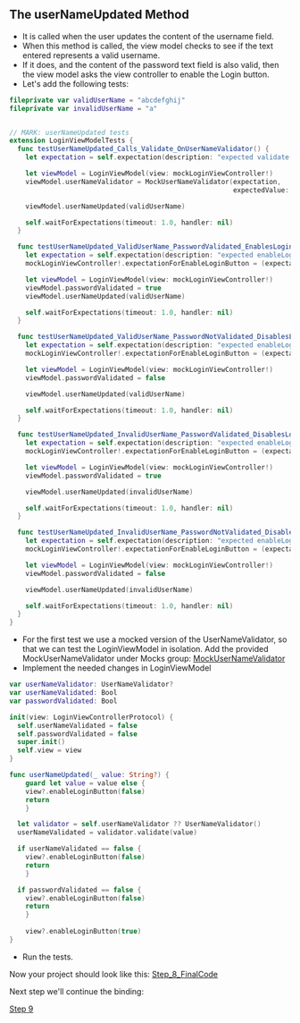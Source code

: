 ## The userNameUpdated Method

- It is called when the user updates the content of the username field.
- When this method is called, the view model checks to see if the text entered represents a valid username.
- If it does, and the content of the password text field is also valid, then the view model asks the view controller to enable the Login button.
- Let's add the following tests:

```swift
fileprivate var validUserName = "abcdefghij" 
fileprivate var invalidUserName = "a"


// MARK: userNameUpdated tests
extension LoginViewModelTests {
  func testUserNameUpdated_Calls_Validate_OnUserNameValidator() {
    let expectation = self.expectation(description: "expected validate() to be called")

    let viewModel = LoginViewModel(view: mockLoginViewController!)
    viewModel.userNameValidator = MockUserNameValidator(expectation, 
                                                        expectedValue: validUserName)

    viewModel.userNameUpdated(validUserName)

    self.waitForExpectations(timeout: 1.0, handler: nil)
  }

  func testUserNameUpdated_ValidUserName_PasswordValidated_EnablesLoginButton_OnViewController() {
    let expectation = self.expectation(description: "expected enableLogin(true) to be called")
    mockLoginViewController!.expectationForEnableLoginButton = (expectation, true)

    let viewModel = LoginViewModel(view: mockLoginViewController!)
    viewModel.passwordValidated = true
    viewModel.userNameUpdated(validUserName)

    self.waitForExpectations(timeout: 1.0, handler: nil)
  }

  func testUserNameUpdated_ValidUserName_PasswordNotValidated_DisablesLoginButton_OnViewController() {
    let expectation = self.expectation(description: "expected enableLogin(false) to be called")
    mockLoginViewController!.expectationForEnableLoginButton = (expectation, false)

    let viewModel = LoginViewModel(view: mockLoginViewController!)
    viewModel.passwordValidated = false

    viewModel.userNameUpdated(validUserName)

    self.waitForExpectations(timeout: 1.0, handler: nil)
  }

  func testUserNameUpdated_InvalidUserName_PasswordValidated_DisablesLoginButton_OnViewController() {
    let expectation = self.expectation(description: "expected enableLogin(false) to be called")
    mockLoginViewController!.expectationForEnableLoginButton = (expectation, false)

    let viewModel = LoginViewModel(view: mockLoginViewController!)
    viewModel.passwordValidated = true

    viewModel.userNameUpdated(invalidUserName)

    self.waitForExpectations(timeout: 1.0, handler: nil)
  }

  func testUserNameUpdated_InvalidUserName_PasswordNotValidated_DisablesLoginButton_OnViewController() {
    let expectation = self.expectation(description: "expected enableLogin(false) to be called")
    mockLoginViewController!.expectationForEnableLoginButton = (expectation, false)

    let viewModel = LoginViewModel(view: mockLoginViewController!)
    viewModel.passwordValidated = false

    viewModel.userNameUpdated(invalidUserName)

    self.waitForExpectations(timeout: 1.0, handler: nil)
  }
}
```

- For the first test we use a mocked version of the UserNameValidator, so that we can test the LoginViewModel in isolation. Add the provided MockUserNameValidator under Mocks group:
  [MockUserNameValidator](FilesToAdd/MockUserNameValidator.swift)
- Implement the needed changes in LoginViewModel

```swift
var userNameValidator: UserNameValidator?
var userNameValidated: Bool
var passwordValidated: Bool

init(view: LoginViewControllerProtocol) { 			
  self.userNameValidated = false 		
  self.passwordValidated = false
  super.init()
  self.view = view 
}

func userNameUpdated(_ value: String?) {
	guard let value = value else { 				
    view?.enableLoginButton(false) 
    return
	}

  let validator = self.userNameValidator ?? UserNameValidator() 
  userNameValidated = validator.validate(value)

  if userNameValidated == false { 
    view?.enableLoginButton(false) 
    return
	}

  if passwordValidated == false { 
    view?.enableLoginButton(false) 
    return
	}
  
	view?.enableLoginButton(true) 
}
```

- Run the tests.

Now your project should look like this:
[Step_8_FinalCode](FinalCode/)

Next step we'll continue the binding:

[Step 9](../000_Step_9/000_Step9_Binding4.md)

